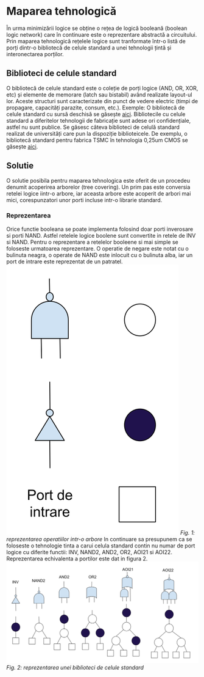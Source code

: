 # Maparea tehnologică
În urma minimizării logice se obține o rețea de logică booleană (boolean logic network) care în continuare este o reprezentare abstractă a circuitului. Prin maparea tehnologică rețelele logice sunt tranformate într-o listă de porți dintr-o bibliotecă de celule standard a unei tehnologii țintă și interonectarea porților.
## Biblioteci de celule standard
O bibliotecă de celule standard este o coleție de porți logice (AND, OR, XOR, etc) și elemente de memorare (latch sau bistabil) având realizate layout-ul lor. Aceste structuri sunt caracterizate din punct de vedere electric (timpi de propagare, capacități parazite, consum, etc.).
Exemple:
O bibliotecă de celule standard cu sursă deschisă se găsește [aici](http://www.vlsitechnology.org/index.html).
Bibliotecile cu celule standard a diferitelor tehnologii de fabricație sunt adese ori confidențiale, astfel nu sunt publice. Se găsesc câteva biblioteci de celulă standard realizat de universități care pun la dispoziție biblioteicele. De exemplu, o bibliotecă standard pentru fabrica TSMC în tehnologia 0,25um CMOS se găsește [aici](https://vlsiarch.ecen.okstate.edu/flows/).
## Solutie
O solutie posibila pentru maparea tehnologica este oferit de un procedeu denumit acoperirea arborelor (tree covering). Un prim pas este conversia retelei logice iintr-o arbore, iar aceasta arbore este acoperit de arbori mai mici, corespunzatori unor porti incluse intr-o librarie standard.
### Reprezentarea
Orice functie booleana se poate implementa folosind doar porti inverosare si porti NAND. Astfel retelele logice boolene sunt convertite in retele de INV si NAND. Pentru o reprezentare a retelelor booleene si mai simple se foloseste urmatoarea reprezentare. O operatie de negare este notat cu o bulinuta neagra, o operate de NAND este inlocuit cu o bulinuta alba, iar un port de intrare este reprezentat de un patratel. 
![reprezentare](reprezentarea.svg)
*Fig. 1: reprezentarea operatiilor intr-o arbore*
In continuare sa presupunem ca se foloseste o tehnologie tinta a carui celula standard contin nu numar de port logice cu diferite functii: INV, NAND2, AND2, OR2, AOI21 si AOI22. Reprezentarea echivalenta a portilor este dat in figura 2.  
![reprezentare_biblioteca_de_celule_standard](reprezentarea_unei_biblioteci_de_celule_standard.svg)
*Fig. 2: reprezentarea unei biblioteci de celule standard*

